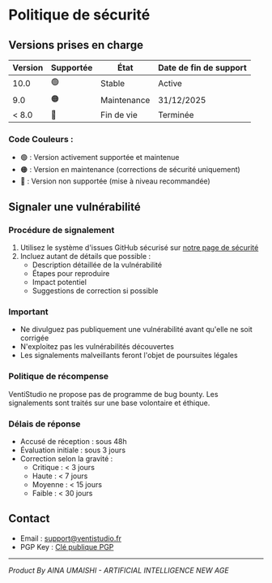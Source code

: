 # Politique de sécurité

## Versions prises en charge

| Version | Supportée | État          | Date de fin de support |
| ------- | --------- | ------------- | --------------------- |
| 10.0    | 🟢        | Stable        | Active               |
| 9.0     | 🟠        | Maintenance   | 31/12/2025           |
| < 8.0   | 🔴        | Fin de vie    | Terminée             |

### Code Couleurs :
- 🟢 : Version activement supportée et maintenue
- 🟠 : Version en maintenance (corrections de sécurité uniquement)
- 🔴 : Version non supportée (mise à niveau recommandée)

## Signaler une vulnérabilité

### Procédure de signalement
1. Utilisez le système d'issues GitHub sécurisé sur [notre page de sécurité](https://github.com/ventistudio/ventistudio.fr/security)
2. Incluez autant de détails que possible :
   - Description détaillée de la vulnérabilité
   - Étapes pour reproduire
   - Impact potentiel
   - Suggestions de correction si possible

### Important
- Ne divulguez pas publiquement une vulnérabilité avant qu'elle ne soit corrigée
- N'exploitez pas les vulnérabilités découvertes
- Les signalements malveillants feront l'objet de poursuites légales

### Politique de récompense
VentiStudio ne propose pas de programme de bug bounty.
Les signalements sont traités sur une base volontaire et éthique.

### Délais de réponse
- Accusé de réception : sous 48h
- Évaluation initiale : sous 3 jours
- Correction selon la gravité :
  - Critique : < 3 jours
  - Haute : < 7 jours
  - Moyenne : < 15 jours
  - Faible : < 30 jours

## Contact
- Email : support@ventistudio.fr
- PGP Key : [Clé publique PGP](https://ventistudio.fr/pgp-key.txt)
---
*Product By AINA UMAISHI - ARTIFICIAL INTELLIGENCE NEW AGE*